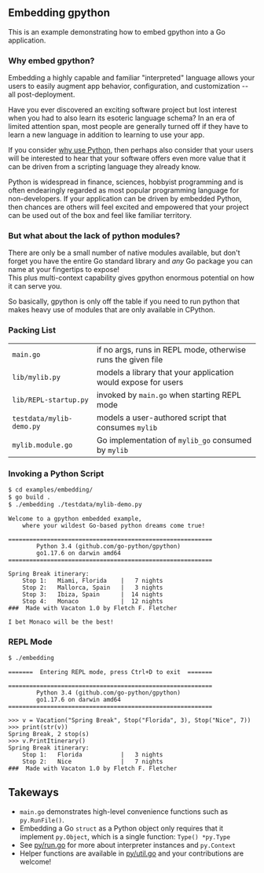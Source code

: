 ## Embedding gpython

This is an example demonstrating how to embed gpython into a Go application.  


### Why embed gpython?

Embedding a highly capable and familiar "interpreted" language allows your users
to easily augment app behavior, configuration, and customization -- all post-deployment.

Have you ever discovered an exciting software project but lost interest when you had to also
learn its esoteric language schema?  In an era of limited attention span, 
most people are generally turned off if they have to learn a new language in addition to learning
to use your app.

If you consider [why use Python](https://www.stxnext.com/what-is-python-used-for/), then perhaps also 
consider that your users will be interested to hear that your software offers
even more value that it can be driven from a scripting language they already know.

Python is widespread in finance, sciences, hobbyist programming and is often 
endearingly regarded as most popular programming language for non-developers. 
If your application can be driven by embedded Python, then chances are others will 
feel excited and empowered that your project can be used out of the box 
and feel like familiar territory.

### But what about the lack of python modules?

There are only be a small number of native modules available, but don't forget you have the entire
Go standard library and *any* Go package you can name at your fingertips to expose!  
This plus multi-context capability gives gpython enormous potential on how it can
serve you.

So basically, gpython is only off the table if you need to run python that makes heavy use of 
modules that are only available in CPython.

### Packing List

|                          |                                                                   |
|------------------------- | ------------------------------------------------------------------|
| `main.go`                | if no args, runs in REPL mode, otherwise runs the given file      |
| `lib/mylib.py`           | models a library that your application would expose for users     |
| `lib/REPL-startup.py`    | invoked by `main.go` when starting REPL mode                      |
| `testdata/mylib-demo.py` | models a user-authored script that consumes `mylib`               |
| `mylib.module.go`        | Go implementation of `mylib_go` consumed by `mylib`               |


### Invoking a Python Script

```bash
$ cd examples/embedding/
$ go build .
$ ./embedding ./testdata/mylib-demo.py
```
```
Welcome to a gpython embedded example, 
    where your wildest Go-based python dreams come true!

==========================================================
        Python 3.4 (github.com/go-python/gpython)
        go1.17.6 on darwin amd64
==========================================================

Spring Break itinerary:
    Stop 1:   Miami, Florida    |   7 nights
    Stop 2:   Mallorca, Spain   |   3 nights
    Stop 3:   Ibiza, Spain      |  14 nights
    Stop 4:   Monaco            |  12 nights
###  Made with Vacaton 1.0 by Fletch F. Fletcher 

I bet Monaco will be the best!
```

### REPL Mode

```bash
$ ./embedding
```
```
=======  Entering REPL mode, press Ctrl+D to exit  =======

==========================================================
        Python 3.4 (github.com/go-python/gpython)
        go1.17.6 on darwin amd64
==========================================================

>>> v = Vacation("Spring Break", Stop("Florida", 3), Stop("Nice", 7))
>>> print(str(v))
Spring Break, 2 stop(s)
>>> v.PrintItinerary()
Spring Break itinerary:
    Stop 1:   Florida           |   3 nights
    Stop 2:   Nice              |   7 nights
###  Made with Vacaton 1.0 by Fletch F. Fletcher 
```

## Takeways

  - `main.go` demonstrates high-level convenience functions such as `py.RunFile()`.
  - Embedding a Go `struct` as a Python object only requires that it implement `py.Object`, which is a single function: 
    `Type() *py.Type`
  - See [py/run.go](https://github.com/go-python/gpython/tree/main/py/run.go) for more about interpreter instances and `py.Context`
  - Helper functions are available in [py/util.go](https://github.com/go-python/gpython/tree/main/py/util.go) and your contributions are welcome!

